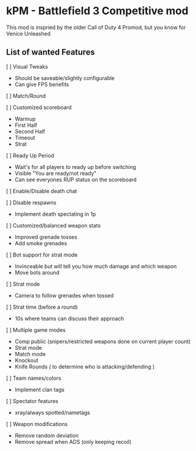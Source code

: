 # kPM - Battlefield 3 Competitive mod

This mod is inspried by the older Call of Duty 4 Promod, but you know for Venice Unleashed

## List of wanted Features

[ ] Visual Tweaks
- Should be saveable/slightly configurable
- Can give FPS benefits

[ ] Match/Round

[ ] Customized scoreboard
* Warmup
* First Half
* Second Half
* Timeout
* Strat

[ ] Ready Up Period
* Wait's for all players to ready up before switching
* Visible "You are ready/not ready"
* Can see everyones RUP status on the scoreboard

[ ] Enable/Disable death chat

[ ] Disable respawns
* Implement death spectating in 1p

[ ] Customized/balanced weapon stats
* Improved grenade tosses
* Add smoke grenades

[ ] Bot support for strat mode
* Invinceable but will tell you how much damage and which weapon
* Move bots around

[ ] Strat mode
* Camera to follow grenades when tossed

[ ] Strat time (before a round)
* 10s where teams can discuss their approach

[ ] Multiple game modes
* Comp public (snipers/restricted weapons done on current player count)
* Strat mode
* Match mode
* Knockout
* Knife Rounds ( to determine who is attacking/defending )

[ ] Team names/colors
* Implement clan tags

[ ] Spectator features
* xray/always spotted/nametags

[ ] Weapon modifications
* Remove random deviation
* Remove spread when ADS (only keeping recoil)